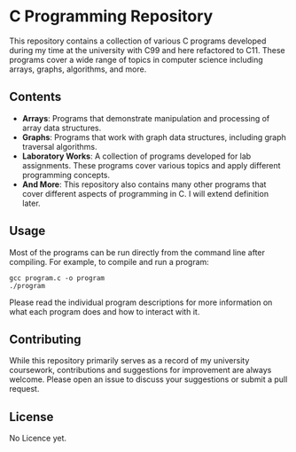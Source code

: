 # C Programming Repository

This repository contains a collection of various C programs developed during my time at the university with C99 and here refactored to C11. These programs cover a wide range of topics in computer science including arrays, graphs, algorithms, and more.

## Contents

- **Arrays**: Programs that demonstrate manipulation and processing of array data structures.
- **Graphs**: Programs that work with graph data structures, including graph traversal algorithms.
- **Laboratory Works**: A collection of programs developed for lab assignments. These programs cover various topics and apply different programming concepts.
- **And More**: This repository also contains many other programs that cover different aspects of programming in C. I will extend definition later.

## Usage

Most of the programs can be run directly from the command line after compiling. For example, to compile and run a program:
```
gcc program.c -o program
./program
```
Please read the individual program descriptions for more information on what each program does and how to interact with it.

## Contributing

While this repository primarily serves as a record of my university coursework, contributions and suggestions for improvement are always welcome. Please open an issue to discuss your suggestions or submit a pull request.

## License

No Licence yet.
